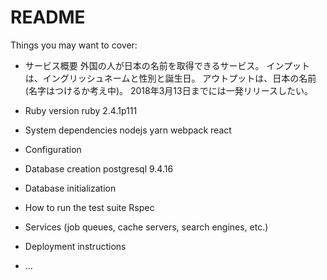 # README

Things you may want to cover:
* サービス概要
外国の人が日本の名前を取得できるサービス。
インプットは、イングリッシュネームと性別と誕生日。
アウトプットは、日本の名前(名字はつけるか考え中)。
2018年3月13日までには一発リリースしたい。

* Ruby version
ruby 2.4.1p111
* System dependencies
nodejs yarn webpack react
* Configuration

* Database creation
postgresql 9.4.16
* Database initialization

* How to run the test suite
Rspec
* Services (job queues, cache servers, search engines, etc.)

* Deployment instructions

* ...
